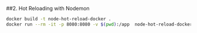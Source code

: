 ##2. Hot Reloading with Nodemon
```bash
docker build -t node-hot-reload-docker .
docker run --rm -it -p 8080:8080 -v $(pwd):/app  node-hot-reload-docker bash
```